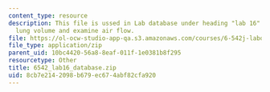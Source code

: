 ```yaml
---
content_type: resource
description: This file is ussed in Lab database under heading "lab 16" to calculate
  lung volume and examine air flow.
file: https://ol-ocw-studio-app-qa.s3.amazonaws.com/courses/6-542j-laboratory-on-the-physiology-acoustics-and-perception-of-speech-fall-2005/8cb7e2142098b679ec674abf82cfa920_6542_lab16_database.zip
file_type: application/zip
parent_uid: 10bc4420-56a8-8eaf-011f-1e0381b8f295
resourcetype: Other
title: 6542_lab16_database.zip
uid: 8cb7e214-2098-b679-ec67-4abf82cfa920
---
```

